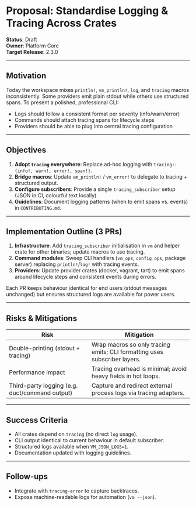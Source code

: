 # Proposal: Standardise Logging & Tracing Across Crates

**Status**: Draft  
**Owner**: Platform Core  
**Target Release**: 2.3.0

---

## Motivation

Today the workspace mixes `println!`, `vm_println!`, `log`, and `tracing` macros inconsistently. Some providers emit plain stdout while others use structured spans. To present a polished, professional CLI:
- Logs should follow a consistent format per severity (info/warn/error)
- Commands should attach tracing spans for lifecycle steps
- Providers should be able to plug into central tracing configuration

---

## Objectives

1. **Adopt `tracing` everywhere**: Replace ad-hoc logging with `tracing::{info!, warn!, error!, span!}`.
2. **Bridge macros**: Update `vm_println!` / `vm_error!` to delegate to tracing + structured output.
3. **Configure subscribers**: Provide a single `tracing_subscriber` setup (JSON in CI, colourful text locally).
4. **Guidelines**: Document logging patterns (when to emit spans vs. events) in `CONTRIBUTING.md`.

---

## Implementation Outline (3 PRs)

1. **Infrastructure**: Add `tracing_subscriber` initialisation in `vm` and helper crate for other binaries; update macros to use tracing.
2. **Command modules**: Sweep CLI handlers (`vm_ops`, `config_ops`, package server) replacing `println!`/`log!` with tracing events.
3. **Providers**: Update provider crates (docker, vagrant, tart) to emit spans around lifecycle steps and consistent events during errors.

Each PR keeps behaviour identical for end users (stdout messages unchanged) but ensures structured logs are available for power users.

---

## Risks & Mitigations

| Risk | Mitigation |
|------|------------|
| Double-printing (stdout + tracing) | Wrap macros so only tracing emits; CLI formatting uses subscriber layers. |
| Performance impact | Tracing overhead is minimal; avoid heavy fields in hot loops. |
| Third-party logging (e.g. duct/command output) | Capture and redirect external process logs via tracing adapters. |

---

## Success Criteria

- All crates depend on `tracing` (no direct `log` usage).
- CLI output identical to current behaviour in default subscriber.
- Structured logs available when `VM_JSON_LOGS=1`.
- Documentation updated with logging guidelines.

---

## Follow-ups

- Integrate with `tracing-error` to capture backtraces.
- Expose machine-readable logs for automation (`vm --json`).
